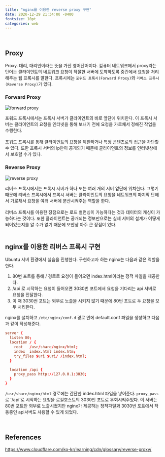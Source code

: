 ```yaml
---
title: "nginx를 이용한 reverse proxy 구현"
date: 2020-12-29 21:34:00 -0400
fontsize: 10pt
categories: web
---
```


<br>

## Proxy

Proxy. 대리, 대리인이라는 뜻을 가진 영어단어이다. 컴퓨터 네트워크에서 proxy라는 단어는 클라이언트의 네트워크 요청이 적절한 서버에 도착하도록 중간에서 요청을 처리해주는 웹 프록시를 말한다. 프록시에는 `포워드 프록시(Forward Proxy)`와 `리버스 프록시(Reverse Proxy)`가 있다.
<br>

### Forward Proxy

![forward proxy](https://user-images.githubusercontent.com/50684454/103279863-3391ec00-4a12-11eb-9704-9f219daf06d3.png)

포워드 프록시에서는 프록시 서버가 클라이언트의 바로 앞단에 위치한다. 이 프록시 서버는 클라이언트의 요청을 인터넷을 통해 보내기 전에 요청을 가로채서 정해진 작업을 수행한다.  
<br>
포워드 프록시를 통해 클라이언트의 요청을 제한하거나 특정 콘텐츠로의 접근을 차단할 수 있다. 또한 프록시 서버의 ip만이 공개되기 때문에 클라이언트의 정보를 인터넷상에서 보호할 수가 있다.
<br>

### Reverse Proxy

![reverse proxy](https://user-images.githubusercontent.com/50684454/103279885-41477180-4a12-11eb-9046-f11454fec5db.png)

리버스 프록시에서는 프록시 서버가 하나 또는 여러 개의 서버 앞단에 위치한다. 그렇기 때문에 리버스 프록시에서 프록시 서버는 클라이언트의 요청을 네트워크의 마지막 단에서 가로채서 요청을 여러 서버에 분산시켜주는 역할을 한다.  
<br>
리버스 프록시를 이용한 장점으로는 로드 밸런싱이 가능하다는 것과 데이터의 캐싱이 가능하다는 것이다. 또한 클라이언트는 공개되는 정보만으로는 실제 서버의 설계가 어떻게 되어있는지를 알 수가 없기 때문에 보안상 아주 큰 장점이 있다.  
<br>

## nginx를 이용한 리버스 프록시 구현

Ubuntu 서버 환경에서 실습을 진행한다. 구현하고자 하는 nginx는 다음과 같은 역할을 한다.
1. 80번 포트를 통해 / 경로로 요청이 들어오면 index.html이라는 정적 파일을 제공한다.
1. /api 로 시작하는 요청이 들어오면 3030번 포트에서 요청을 기다리는 api 서버로 요청을 전달한다.
1. 이 때 3030번 포트는 외부로 노출을 시키지 않기 때문에 80번 포트로 두 요청을 모두 처리한다.

nginx를 설치하고 `/etc/nginx/conf.d` 경로 안에 default.conf 파일을 생성하고 다음과 같이 작성해준다.  

~~~conf
server {
  listen 80;
  location / {
    root   /usr/share/nginx/html;
    index  index.html index.htm;
    try_files $uri $uri/ /index.html;
  }

  location /api {
    proxy_pass http://127.0.0.1:3030;
  }
}
~~~

`/usr/share/nginx/html` 경로에는 간단한 index.html 파일을 넣어준다. `proxy_pass`로 '/api'로 시작하는 요청을 로컬호스트의 3030번 포트로 우회시켜주었다. 이 서버는 80번 포트만 외부로 노출시켰지만 nginx가 제공하는 정적파일과 3030번 포트에서 작동중인 api서버도 사용할 수 있게 되었다.

<br>

## References

<https://www.cloudflare.com/ko-kr/learning/cdn/glossary/reverse-proxy/>